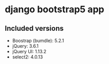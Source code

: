 # django bootstrap5 app

## Included versions

* Boostrap (bumdle): 5.2.1
* jQuery: 3.6.1
* jQuery UI: 1.13.2
* select2: 4.0.13
